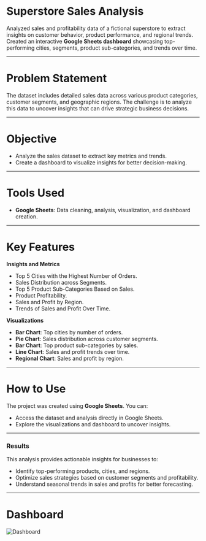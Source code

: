 # Superstore Sales Analysis  

Analyzed sales and profitability data of a fictional superstore to extract insights on customer behavior, product performance, and regional trends. Created an interactive **Google Sheets dashboard** showcasing top-performing cities, segments, product sub-categories, and trends over time.  

---

# **Problem Statement**  
The dataset includes detailed sales data across various product categories, customer segments, and geographic regions. The challenge is to analyze this data to uncover insights that can drive strategic business decisions.  

---

# **Objective**  
- Analyze the sales dataset to extract key metrics and trends.  
- Create a dashboard to visualize insights for better decision-making.  

---

# **Tools Used**  
- **Google Sheets**: Data cleaning, analysis, visualization, and dashboard creation.  

---

# **Key Features**  

 **Insights and Metrics**  
- Top 5 Cities with the Highest Number of Orders.  
- Sales Distribution across Segments.  
- Top 5 Product Sub-Categories Based on Sales.  
- Product Profitability.  
- Sales and Profit by Region.  
- Trends of Sales and Profit Over Time.  

 **Visualizations**  
- **Bar Chart**: Top cities by number of orders.  
- **Pie Chart**: Sales distribution across customer segments.  
- **Bar Chart**: Top product sub-categories by sales.  
- **Line Chart**: Sales and profit trends over time.  
- **Regional Chart**: Sales and profit by region.  

---

# **How to Use**  
The project was created using **Google Sheets**. You can:  
- Access the dataset and analysis directly in Google Sheets.  
- Explore the visualizations and dashboard to uncover insights.  

---

### **Results**  
This analysis provides actionable insights for businesses to:  
- Identify top-performing products, cities, and regions.  
- Optimize sales strategies based on customer segments and profitability.  
- Understand seasonal trends in sales and profits for better forecasting.

---
# **Dashboard**
![Dashboard](https://github.com/user-attachments/assets/5549c1e1-8b07-4c63-9a34-fcfa812ac5c4)


